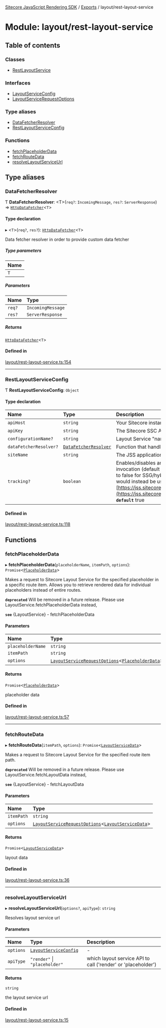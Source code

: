 [Sitecore JavaScript Rendering SDK](../README.md) / [Exports](../modules.md) / layout/rest-layout-service

# Module: layout/rest-layout-service

## Table of contents

### Classes

- [RestLayoutService](../classes/layout_rest_layout_service.RestLayoutService.md)

### Interfaces

- [LayoutServiceConfig](../interfaces/layout_rest_layout_service.LayoutServiceConfig.md)
- [LayoutServiceRequestOptions](../interfaces/layout_rest_layout_service.LayoutServiceRequestOptions.md)

### Type aliases

- [DataFetcherResolver](layout_rest_layout_service.md#datafetcherresolver)
- [RestLayoutServiceConfig](layout_rest_layout_service.md#restlayoutserviceconfig)

### Functions

- [fetchPlaceholderData](layout_rest_layout_service.md#fetchplaceholderdata)
- [fetchRouteData](layout_rest_layout_service.md#fetchroutedata)
- [resolveLayoutServiceUrl](layout_rest_layout_service.md#resolvelayoutserviceurl)

## Type aliases

### DataFetcherResolver

Ƭ **DataFetcherResolver**: <T\>(`req?`: `IncomingMessage`, `res?`: `ServerResponse`) => [`HttpDataFetcher`](data_fetcher.md#httpdatafetcher)<`T`\>

#### Type declaration

▸ <`T`\>(`req?`, `res?`): [`HttpDataFetcher`](data_fetcher.md#httpdatafetcher)<`T`\>

Data fetcher resolver in order to provide custom data fetcher

##### Type parameters

| Name |
| :------ |
| `T` |

##### Parameters

| Name | Type |
| :------ | :------ |
| `req?` | `IncomingMessage` |
| `res?` | `ServerResponse` |

##### Returns

[`HttpDataFetcher`](data_fetcher.md#httpdatafetcher)<`T`\>

#### Defined in

[layout/rest-layout-service.ts:154](https://github.com/Sitecore/jss/blob/8c00be96/packages/sitecore-jss/src/layout/rest-layout-service.ts#L154)

___

### RestLayoutServiceConfig

Ƭ **RestLayoutServiceConfig**: `Object`

#### Type declaration

| Name | Type | Description |
| :------ | :------ | :------ |
| `apiHost` | `string` | Your Sitecore instance hostname that is the backend for JSS |
| `apiKey` | `string` | The Sitecore SSC API key your app uses |
| `configurationName?` | `string` | Layout Service "named" configuration |
| `dataFetcherResolver?` | [`DataFetcherResolver`](layout_rest_layout_service.md#datafetcherresolver) | Function that handles fetching API data |
| `siteName` | `string` | The JSS application name |
| `tracking?` | `boolean` | Enables/disables analytics tracking for the Layout Service invocation (default is true). More than likely, this would be set to false for SSG/hybrid implementations, and the JSS tracker would instead be used on the client-side: [https://jss.sitecore.com/docs/fundamentals/services/tracking](https://jss.sitecore.com/docs/fundamentals/services/tracking)  **`default`** true |

#### Defined in

[layout/rest-layout-service.ts:118](https://github.com/Sitecore/jss/blob/8c00be96/packages/sitecore-jss/src/layout/rest-layout-service.ts#L118)

## Functions

### fetchPlaceholderData

▸ **fetchPlaceholderData**(`placeholderName`, `itemPath`, `options`): `Promise`<[`PlaceholderData`](../interfaces/layout_models.PlaceholderData.md)\>

Makes a request to Sitecore Layout Service for the specified placeholder in
a specific route item. Allows you to retrieve rendered data for individual placeholders instead of entire routes.

**`deprecated`** Will be removed in a future release. Please use LayoutService.fetchPlaceholderData instead,

**`see`** {LayoutService} - fetchPlaceholderData

#### Parameters

| Name | Type |
| :------ | :------ |
| `placeholderName` | `string` |
| `itemPath` | `string` |
| `options` | [`LayoutServiceRequestOptions`](../interfaces/layout_rest_layout_service.LayoutServiceRequestOptions.md)<[`PlaceholderData`](../interfaces/layout_models.PlaceholderData.md)\> |

#### Returns

`Promise`<[`PlaceholderData`](../interfaces/layout_models.PlaceholderData.md)\>

placeholder data

#### Defined in

[layout/rest-layout-service.ts:57](https://github.com/Sitecore/jss/blob/8c00be96/packages/sitecore-jss/src/layout/rest-layout-service.ts#L57)

___

### fetchRouteData

▸ **fetchRouteData**(`itemPath`, `options`): `Promise`<[`LayoutServiceData`](../interfaces/layout_models.LayoutServiceData.md)\>

Makes a request to Sitecore Layout Service for the specified route item path.

**`deprecated`** Will be removed in a future release. Please use LayoutService.fetchLayoutData instead,

**`see`** {LayoutService} - fetchLayoutData

#### Parameters

| Name | Type |
| :------ | :------ |
| `itemPath` | `string` |
| `options` | [`LayoutServiceRequestOptions`](../interfaces/layout_rest_layout_service.LayoutServiceRequestOptions.md)<[`LayoutServiceData`](../interfaces/layout_models.LayoutServiceData.md)\> |

#### Returns

`Promise`<[`LayoutServiceData`](../interfaces/layout_models.LayoutServiceData.md)\>

layout data

#### Defined in

[layout/rest-layout-service.ts:36](https://github.com/Sitecore/jss/blob/8c00be96/packages/sitecore-jss/src/layout/rest-layout-service.ts#L36)

___

### resolveLayoutServiceUrl

▸ **resolveLayoutServiceUrl**(`options?`, `apiType`): `string`

Resolves layout service url

#### Parameters

| Name | Type | Description |
| :------ | :------ | :------ |
| `options` | [`LayoutServiceConfig`](../interfaces/layout_rest_layout_service.LayoutServiceConfig.md) | - |
| `apiType` | ``"render"`` \| ``"placeholder"`` | which layout service API to call ('render' or 'placeholder') |

#### Returns

`string`

the layout service url

#### Defined in

[layout/rest-layout-service.ts:15](https://github.com/Sitecore/jss/blob/8c00be96/packages/sitecore-jss/src/layout/rest-layout-service.ts#L15)
